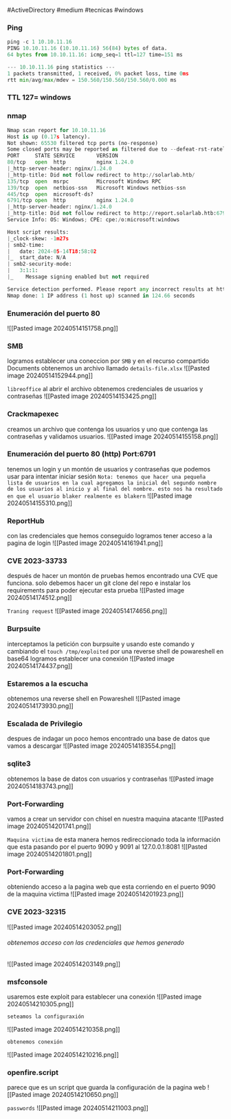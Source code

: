 #ActiveDirectory #medium #tecnicas #windows
### Ping
```python
ping -c 1 10.10.11.16
PING 10.10.11.16 (10.10.11.16) 56(84) bytes of data.
64 bytes from 10.10.11.16: icmp_seq=1 ttl=127 time=151 ms

--- 10.10.11.16 ping statistics ---
1 packets transmitted, 1 received, 0% packet loss, time 0ms
rtt min/avg/max/mdev = 150.560/150.560/150.560/0.000 ms
```

### TTL 127= windows

### nmap
```python
Nmap scan report for 10.10.11.16
Host is up (0.17s latency).
Not shown: 65530 filtered tcp ports (no-response)
Some closed ports may be reported as filtered due to --defeat-rst-ratelimit
PORT     STATE SERVICE       VERSION
80/tcp   open  http          nginx 1.24.0
|_http-server-header: nginx/1.24.0
|_http-title: Did not follow redirect to http://solarlab.htb/
135/tcp  open  msrpc         Microsoft Windows RPC
139/tcp  open  netbios-ssn   Microsoft Windows netbios-ssn
445/tcp  open  microsoft-ds?
6791/tcp open  http          nginx 1.24.0
|_http-server-header: nginx/1.24.0
|_http-title: Did not follow redirect to http://report.solarlab.htb:6791/
Service Info: OS: Windows; CPE: cpe:/o:microsoft:windows

Host script results:
|_clock-skew: -1m27s
| smb2-time: 
|   date: 2024-05-14T18:58:02
|_  start_date: N/A
| smb2-security-mode: 
|   3:1:1: 
|_    Message signing enabled but not required

Service detection performed. Please report any incorrect results at https://nmap.org/submit/ .
Nmap done: 1 IP address (1 host up) scanned in 124.66 seconds
```

### Enumeración del puerto 80

![[Pasted image 20240514151758.png]]

### SMB
logramos establecer una coneccion por `SMB` y en el recurso compartido Documents obtenemos un archivo llamado `details-file.xlsx`
![[Pasted image 20240514152944.png]]

`libreoffice`
al abrir el archivo obtenemos credenciales de usuarios y contraseñas 
![[Pasted image 20240514153425.png]]

### Crackmapexec
creamos un archivo que contenga los usuarios y uno que contenga las contraseñas y validamos usuarios. 
![[Pasted image 20240514155158.png]]

### Enumeración del puerto 80 (http) Port:6791
tenemos un login y un montón de usuarios y contraseñas que podemos usar para intentar iniciar sesión
`Nota: tenemos que hacer una pequeña lista de usuarios en la cual agregamos la inicial del segundo nombre de los usuarios al inicio y al final del nombre. esto nos ha resultado en que el usuario blaker realmente es blakern`
![[Pasted image 20240514155310.png]]

### ReportHub
con las credenciales que hemos conseguido logramos tener acceso a la pagina de login
![[Pasted image 20240514161941.png]]

### CVE 2023-33733
después de hacer un montón de pruebas hemos encontrado una CVE que funciona. solo debemos hacer un git clone del repo e instalar los requirements para poder ejecutar esta prueba
![[Pasted image 20240514174512.png]]

`Traning request`
![[Pasted image 20240514174656.png]]

### Burpsuite
interceptamos la petición con burpsuite y usando este comando y cambiando el `touch /tmp/exploited` por una reverse shell de powareshell en base64 logramos establecer una conexión
![[Pasted image 20240514174437.png]]
### Estaremos a la escucha
obtenemos una reverse shell en Powareshell 
![[Pasted image 20240514173930.png]]

### Escalada de Privilegio
despues de indagar un poco hemos encontrado una base de datos que vamos a descargar
![[Pasted image 20240514183554.png]]

### sqlite3
obtenemos la base de datos con usuarios y contraseñas
![[Pasted image 20240514183743.png]]

### Port-Forwarding
vamos a crear un servidor con chisel en nuestra maquina atacante
![[Pasted image 20240514201741.png]]

`Maquina victima`
de esta manera hemos redireccionado toda la información que esta pasando por el puerto 9090 y 9091 al 127.0.0.1:8081
![[Pasted image 20240514201801.png]]

### Port-Forwarding 
obteniendo acceso a la pagina web que esta corriendo en el puerto 9090 de la maquina victima
![[Pasted image 20240514201923.png]]

### CVE 2023-32315

![[Pasted image 20240514203052.png]]

###### obtenemos acceso con las credenciales que hemos generado
![[Pasted image 20240514203149.png]]

### msfconsole
usaremos este exploit para establecer una conexión 
![[Pasted image 20240514210305.png]]

`seteamos la configuraxión`

![[Pasted image 20240514210358.png]]

`obtenemos conexión`

![[Pasted image 20240514210216.png]]

### openfire.script
parece que es un script que guarda la configuración de la pagina web
![[Pasted image 20240514210650.png]]

`passwords`
![[Pasted image 20240514211003.png]]

### 